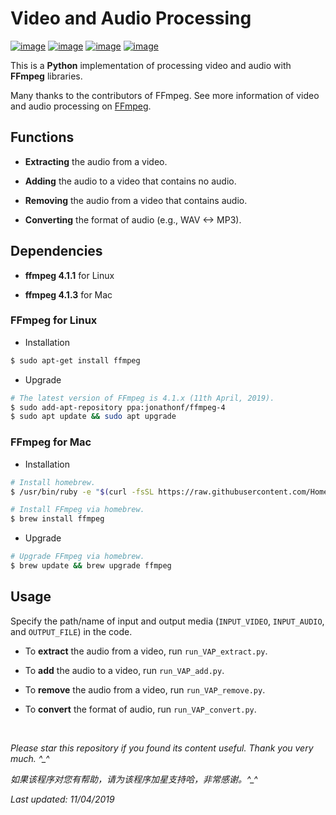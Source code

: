 # Video and Audio Processing

[![image](https://img.shields.io/badge/license-MIT-green.svg)](https://github.com/HeZhang1994/video-audio-processing/blob/master/LICENSE)
[![image](https://img.shields.io/badge/python-3.7-blue.svg)]()
[![image](https://img.shields.io/badge/status-stable-brightgreen.svg)]()
[![image](https://img.shields.io/badge/build-passing-brightgreen.svg)]()

This is a **Python** implementation of processing video and audio with **FFmpeg** libraries.

Many thanks to the contributors of FFmpeg. See more information of video and audio processing on [FFmpeg](https://www.ffmpeg.org/).

## Functions

- **Extracting** the audio from a video.

- **Adding** the audio to a video that contains no audio.

- **Removing** the audio from a video that contains audio.

- **Converting** the format of audio (e.g., WAV <-> MP3).

## Dependencies

* __ffmpeg 4.1.1__ for Linux

* __ffmpeg 4.1.3__ for Mac

### FFmpeg for Linux
* Installation
```bash
$ sudo apt-get install ffmpeg
```

* Upgrade
```bash
# The latest version of FFmpeg is 4.1.x (11th April, 2019).
$ sudo add-apt-repository ppa:jonathonf/ffmpeg-4
$ sudo apt update && sudo apt upgrade
```

### FFmpeg for Mac
* Installation
```bash
# Install homebrew.
$ /usr/bin/ruby -e "$(curl -fsSL https://raw.githubusercontent.com/Homebrew/install/master/install)"

# Install FFmpeg via homebrew.
$ brew install ffmpeg
```

* Upgrade
```bash
# Upgrade FFmpeg via homebrew.
$ brew update && brew upgrade ffmpeg
```

## Usage

Specify the path/name of input and output media (`INPUT_VIDEO`, `INPUT_AUDIO`, and `OUTPUT_FILE`) in the code.

- To **extract** the audio from a video, run `run_VAP_extract.py`.

- To **add** the audio to a video, run `run_VAP_add.py`.

- To **remove** the audio from a video, run `run_VAP_remove.py`.

- To **convert** the format of audio, run `run_VAP_convert.py`.

<br>

<i>Please star this repository if you found its content useful. Thank you very much. ^_^</i>

<i>如果该程序对您有帮助，请为该程序加星支持哈，非常感谢。^_^</i>

<i>Last updated: 11/04/2019</i>
